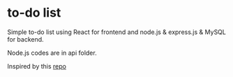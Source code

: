 # to-do list

Simple to-do list using React for frontend and node.js & express.js & MySQL for backend.

Node.js codes are in api folder.

Inspired by this [repo](https://github.com/Hesammousavi/todos-react)
 

